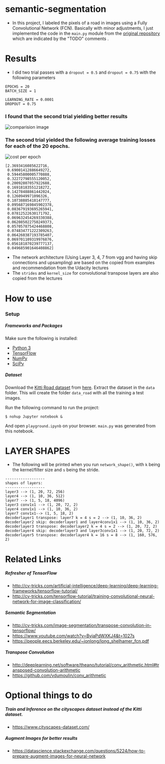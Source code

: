 # semantic-segmentation
- In this project, I labeled the pixels of a road in images using a Fully Convolutional Network (FCN).
Basically with minor adjustments, I just implemented the code in the `main.py` module  from the
[original repository](https://github.com/udacity/CarND-Semantic-Segmentation/)
which are indicated by the "TODO" comments . 

# Results
- I did two trial passes with a `dropout = 0.5` and `dropout = 0.75`  with the following parameters

```
EPOCHS = 20
BATCH_SIZE = 1

LEARNING_RATE = 0.0001
DROPOUT = 0.75
```
### I found that the second trial yielding better results 
![comparision image](https://github.com/mithi/semantic-segmentation/blob/master/comparison_img.png)

### The second trial yielded the following average training losses for each of the 20 epochs. 
![cost per epoch](https://github.com/mithi/semantic-segmentation/blob/master/cost_per_epoch.png)
```
[2.3693416085622716,
 0.69001412886649272,
 0.59445800005770888,
 0.32272798555120052,
 0.20092807057922688,
 0.16918183551218272,
 0.14278488861442024,
 0.1260949971096326,
 0.10738885418147777,
 0.095687169845902378,
 0.083679193695265941,
 0.07812522630171792,
 0.069632454269330388,
 0.062085022750249373,
 0.057057875424468808,
 0.074834771222309263,
 0.064260387193785407,
 0.069701109319976876,
 0.056181870239777137,
 0.049685901646408862]
```
- The network architecture (Using Layer 3, 4, 7 from vgg and having skip connections and upsampling)
are based on the copied from examples and recommendation from the Udacity lectures
- The `strides` and `kernel_size` for convolutional transpose layers are also copied from the lectures

# How to use

### Setup
##### Frameworks and Packages
Make sure the following is installed:
 - [Python 3](https://www.python.org/)
 - [TensorFlow](https://www.tensorflow.org/)
 - [NumPy](http://www.numpy.org/)
 - [SciPy](https://www.scipy.org/)

##### Dataset
Download the [Kitti Road dataset](http://www.cvlibs.net/datasets/kitti/eval_road.php) from [here](http://www.cvlibs.net/download.php?file=data_road.zip).  Extract the dataset in the `data` folder.  This will create the folder `data_road` with all the training a test images.

Run the following command to run the project:
```
$ nohup Jupyter notebook &
```
And open `playground.ipynb` on your browser. `main.py` was generated from this notebook. 

# LAYER SHAPES

- The following will be printed when you run `network_shape()`, with `k` being the kernel/filter size and `s` being the stride.
```
------------------
shapes of layers:
------------------
layer3 --> (1, 20, 72, 256)
layer4 --> (1, 10, 36, 512)
layer7 --> (1, 5, 18, 4096)
layer3 conv1x1 --> (1, 20, 72, 2)
layer4 conv1x1 --> (1, 10, 36, 2)
layer7 conv1x1--> (1, 5, 18, 2)
decoderlayer1 transpose: layer7 k = 4 s = 2 --> (1, 10, 36, 2)
decoderlayer2 skip: decoderlayer1 and layer4conv1x1 --> (1, 10, 36, 2)
decoderlayer3 transpose: decoderlayer2 k = 4 s = 2 --> (1, 20, 72, 2)
decoderlayer4 skip: decoderlayer3 and layer3conv1x1 --> (1, 20, 72, 2)
decoderlayer5 transpose: decoderlayer4 k = 16 s = 8 --> (1, 160, 576, 2)
```

# Related Links

##### Refresher of TensorFlow
- http://cv-tricks.com/artificial-intelligence/deep-learning/deep-learning-frameworks/tensorflow-tutorial/
- http://cv-tricks.com/tensorflow-tutorial/training-convolutional-neural-network-for-image-classification/

##### Semantic Segmentation
- http://cv-tricks.com/image-segmentation/transpose-convolution-in-tensorflow/
- https://www.youtube.com/watch?v=ByjaPdWXKJ4&t=1027s
- https://people.eecs.berkeley.edu/~jonlong/long_shelhamer_fcn.pdf

##### Transpose Convolution  
- http://deeplearning.net/software/theano/tutorial/conv_arithmetic.html#transposed-convolution-arithmetic
- https://github.com/vdumoulin/conv_arithmetic

# Optional things to do

##### Train and Inference on the cityscapes dataset instead of the Kitti dataset.
- https://www.cityscapes-dataset.com/

##### Augment Images for better results
- https://datascience.stackexchange.com/questions/5224/how-to-prepare-augment-images-for-neural-network


